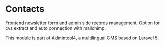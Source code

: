 # Contacts

Frontend newsletter form and admin side records management.
Option for cvs extract and auto connection with mailchimp.

This module is part of [Admintool4](https://github.com/webfactorybulgaria/Base), a multilingual CMS based on Laravel 5.  
